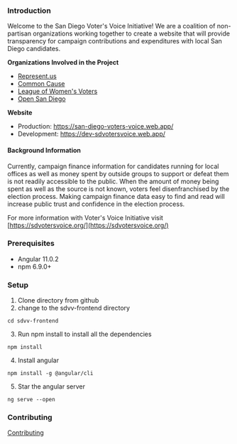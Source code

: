 <!--
Template for contributing guide for all projects
-->

### Introduction

Welcome to the San Diego Voter's Voice Initiative! We are a coalition of non-partisan organizations working together to create a website that will provide transparency for campaign contributions and expenditures with local San Diego candidates.

**Organizations Involved in the Project**

* [Represent.us](https://represent.us/)
* [Common Cause](https://www.commoncause.org/)
* [League of Women's Voters](https://www.lwv.org/)
* [Open San Diego](https://opensandiego.org/)

**Website**
* Production: https://san-diego-voters-voice.web.app/
* Development: https://dev-sdvotersvoice.web.app/

#### Background Information

Currently, campaign finance information for candidates running for local offices as well as money spent by outside groups to support or defeat them is not readily accessible to the public.  When the amount of money being spent as well as the source is not known, voters feel disenfranchised by the election process.  Making campaign finance data easy to find and read will increase public trust and confidence in the election process.

For more information with Voter's Voice Initiative visit [https://sdvotersvoice.org/](https://sdvotersvoice.org/)

### Prerequisites
* Angular 11.0.2
* npm 6.9.0+

### Setup
1. Clone directory from github
2. change to the sdvv-frontend directory
```
cd sdvv-frontend
```
3. Run npm install to install all the dependencies 
```
npm install
```
4. Install angular
```
npm install -g @angular/cli
```
5. Star the angular server
```
ng serve --open
```

### Contributing

[Contributing](https://github.com/opensandiego/sdvv-frontend/blob/master/CONTRIBUTING.md)

